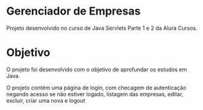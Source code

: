 # Gerenciador de Empresas

Projeto desenvolvido no curso de Java Servlets Parte 1 e 2 da Alura Cursos.

# Objetivo

O projeto foi desenvolvido com o objetivo de aprofundar os estudos em Java.

O projeto contém uma página de login, com checagem de autenticação negando acesso se não estiver logado, listagem das empresas, editar, excluir, criar uma nova e logout
